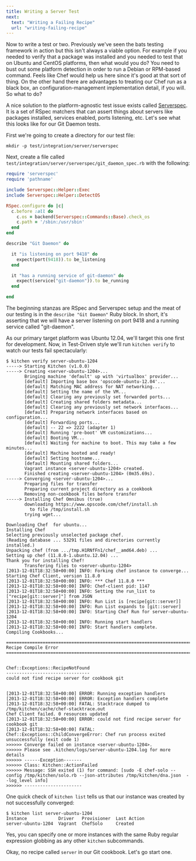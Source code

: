 ```yaml
---
title: Writing a Server Test
next:
  text: "Writing a Failing Recipe"
  url: "writing-failing-recipe"
---
```


Now to write a test or two. Previously we've seen the bats testing framework in action but this isn't always a viable option. For example if you needed to verify that a package was installed and you needed to test that on Ubuntu and CentOS platforms, then what would you do? You need to bust out some platform detection in order to run a Debian or RPM-based command. Feels like Chef would help us here since it's good at that sort of thing. On the other hand there are advantages to treating our Chef run as a black box, an configuration-management implementation detail, if you will. So what to do?

A nice solution to the platform-agnostic test issue exists called [Serverspec](http://serverspec.org/). It is a set of RSpec matchers that can assert things about servers like packages installed, services enabled, ports listening, etc. Let's see what this looks like for our Git Daemon tests.

First we're going to create a directory for our test file:

~~~
mkdir -p test/integration/server/serverspec
~~~

Next, create a file called `test/integration/server/serverspec/git_daemon_spec.rb` with the following:

~~~ruby
require 'serverspec'
require 'pathname'

include Serverspec::Helper::Exec
include Serverspec::Helper::DetectOS

RSpec.configure do |c|
  c.before :all do
    c.os = backend(Serverspec::Commands::Base).check_os
    c.path = '/sbin:/usr/sbin'
  end
end

describe "Git Daemon" do

  it "is listening on port 9418" do
    expect(port(9418)).to be_listening
  end

  it "has a running service of git-daemon" do
    expect(service("git-daemon")).to be_running
  end

end
~~~

The beginning stanzas are RSpec and Serverspec setup and the meat of our testing is in the `describe "Git Daemon"` Ruby block. In short, it's asserting that we will have a server listening on port 9418 and a running service called "git-daemon".

As our primary target platform was Ubuntu 12.04, we'll target this one first for development. Now, in Test-Driven style we'll run `kitchen verify` to watch our tests fail spectacularly:

~~~
$ kitchen verify server-ubuntu-1204
-----> Starting Kitchen (v1.0.0)
-----> Creating <server-ubuntu-1204>...
       Bringing machine 'default' up with 'virtualbox' provider...
       [default] Importing base box 'opscode-ubuntu-12.04'...
       [default] Matching MAC address for NAT networking...
       [default] Setting the name of the VM...
       [default] Clearing any previously set forwarded ports...
       [default] Creating shared folders metadata...
       [default] Clearing any previously set network interfaces...
       [default] Preparing network interfaces based on configuration...
       [default] Forwarding ports...
       [default] -- 22 => 2222 (adapter 1)
       [default] Running 'pre-boot' VM customizations...
       [default] Booting VM...
       [default] Waiting for machine to boot. This may take a few minutes...
       [default] Machine booted and ready!
       [default] Setting hostname...
       [default] Mounting shared folders...
       Vagrant instance <server-ubuntu-1204> created.
       Finished creating <server-ubuntu-1204> (0m35.69s).
-----> Converging <server-ubuntu-1204>...
       Preparing files for transfer
       Preparing current project directory as a cookbook
       Removing non-cookbook files before transfer
-----> Installing Chef Omnibus (true)
       downloading https://www.opscode.com/chef/install.sh
         to file /tmp/install.sh
       trying wget...

Downloading Chef  for ubuntu...
Installing Chef
Selecting previously unselected package chef.
(Reading database ... 53291 files and directories currently installed.)
Unpacking chef (from .../tmp.H1RNfFn1/chef__amd64.deb) ...
Setting up chef (11.8.0-1.ubuntu.12.04) ...
Thank you for installing Chef!
       Transfering files to <server-ubuntu-1204>
[2013-12-01T18:32:58+00:00] INFO: Forking chef instance to converge...
Starting Chef Client, version 11.8.0
[2013-12-01T18:32:58+00:00] INFO: *** Chef 11.8.0 ***
[2013-12-01T18:32:58+00:00] INFO: Chef-client pid: 1147
[2013-12-01T18:32:58+00:00] INFO: Setting the run_list to ["recipe[git::server]"] from JSON
[2013-12-01T18:32:58+00:00] INFO: Run List is [recipe[git::server]]
[2013-12-01T18:32:58+00:00] INFO: Run List expands to [git::server]
[2013-12-01T18:32:58+00:00] INFO: Starting Chef Run for server-ubuntu-1204
[2013-12-01T18:32:58+00:00] INFO: Running start handlers
[2013-12-01T18:32:58+00:00] INFO: Start handlers complete.
Compiling Cookbooks...

================================================================================
Recipe Compile Error
================================================================================


Chef::Exceptions::RecipeNotFound
--------------------------------
could not find recipe server for cookbook git


[2013-12-01T18:32:58+00:00] ERROR: Running exception handlers
[2013-12-01T18:32:58+00:00] ERROR: Exception handlers complete
[2013-12-01T18:32:58+00:00] FATAL: Stacktrace dumped to /tmp/kitchen/cache/chef-stacktrace.out
Chef Client failed. 0 resources updated
[2013-12-01T18:32:58+00:00] ERROR: could not find recipe server for cookbook git
[2013-12-01T18:32:58+00:00] FATAL: Chef::Exceptions::ChildConvergeError: Chef run process exited unsuccessfully (exit code 1)
>>>>>> Converge failed on instance <server-ubuntu-1204>.
>>>>>> Please see .kitchen/logs/server-ubuntu-1204.log for more details
>>>>>> ------Exception-------
>>>>>> Class: Kitchen::ActionFailed
>>>>>> Message: SSH exited (1) for command: [sudo -E chef-solo --config /tmp/kitchen/solo.rb --json-attributes /tmp/kitchen/dna.json  --log_level info]
>>>>>> ----------------------
~~~

One quick check of `kitchen list` tells us that our instance was created by not successfully converged:

~~~
$ kitchen list server-ubuntu-1204
Instance            Driver   Provisioner  Last Action
server-ubuntu-1204  Vagrant  ChefSolo     Created
~~~

Yes, you can specify one or more instances with the same Ruby regular expression globbing as any other `kitchen` subcommands.

Okay, no recipe called `server` in our Git cookbook. Let's go start one.
